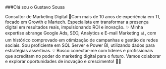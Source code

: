 ###Olá sou o Gustavo Sousa

Consultor de Marketing Digital 🚀Com mais de 10 anos de experiência em TI,
focado em Growth e Martech. Especialista em transformar a presença digital em resultados reais, 
impulsionando ROI e inovação. ✨
Minha expertise abrange Google Ads, SEO, Analytics e E-mail Marketing 📊,
com um histórico comprovado em otimização de campanhas e gestão de redes sociais.
Sou proficiente em SQL Server e Power BI, utilizando dados para estratégias assertivas. 💡
Busco conectar-me com líderes e profissionais que acreditam no poder do marketing digital para o futuro.
Vamos colaborar e explorar oportunidades de inovação e crescimento! 🤝🚀
